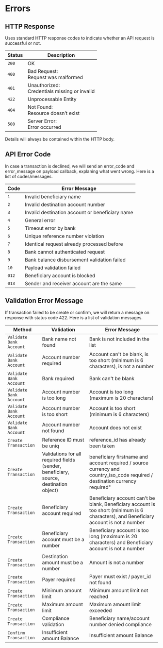 <!-- Errors -->

# Errors

<!-- HTTP Response -->

<h2 id="http-response">HTTP Response</h2>

<!-- <div class="highlight"><pre class="chroma"><code class="language-http" data-lang="http"><span class="kr">HTTP</span><span class="o">/</span><span class="m">1.1</span> <span class="m">401</span> <span class="ne">Unauthorized</span><span class="p">{</span>
    <span class="nt">&#34;errors&#34;</span><span class="p">:</span> <span class="p">[</span>
        <span class="p">{</span>
            <span class="nt">&#34;code&#34;</span><span class="p">:</span> <span class="s2">&#34;1000401&#34;</span><span class="p">,</span>
            <span class="nt">&#34;message&#34;</span><span class="p">:</span> <span class="s2">&#34;Unauthorized&#34;</span>
        <span class="p">}</span>
    <span class="p">]</span>
<span class="p">}</span>

<span class="kr">HTTP</span><span class="o">/</span><span class="m">1.1</span> <span class="m">401</span> <span class="ne">Unauthorized</span><span class="p">{</span>
    <span class="nt">&#34;errors&#34;</span><span class="p">:</span> <span class="p">[</span>
        <span class="p">{</span>
            <span class="nt">&#34;code&#34;</span><span class="p">:</span> <span class="s2">&#34;1000401&#34;</span><span class="p">,</span>
            <span class="nt">&#34;message&#34;</span><span class="p">:</span> <span class="s2">&#34;Unauthorized&#34;</span>
        <span class="p">}</span>
    <span class="p">]</span>
<span class="p">}</span></code></pre></div> -->
<p>Uses standard HTTP response codes to indicate whether an API request is successful or not.</p>

<table>
<thead>
<tr>
<th>Status</th>
<th>Description</th>
</tr>
</thead>

<tbody>
<tr>
<td><code>200</code></td>
<td>OK</td>
</tr>

<tr>
<td><code>400</code></td>
<td>Bad Request:<br/>Request was malformed</td>
</tr>

<tr>
<td><code>401</code></td>
<td>Unauthorized:<br/>Credentials missing or invalid</td>
</tr>

<tr>
<td><code>422</code></td>
<td>Unprocessable Entity</td>
</tr>

<tr>
<td><code>404</code></td>
<td>Not Found:<br/>Resource doesn&rsquo;t exist</td>
</tr>

<tr>
<td><code>500</code></td>
<td>Server Error:<br/>Error occurred</td>
</tr>
</tbody>
</table>

<p>Details will always be contained within the HTTP body.</p>
<!-- End HTTP Response -->

<!-- API Error Codes -->

<h2 id="api-error-codes">API Error Code</h2>
<p>In case a transaction is declined, we will send an error_code and error_message on payload callback, explaning what went wrong. Here is a list of codes/messages.</p>
<table>
<thead>
<tr>
<th>Code</th>
<th>Error Message</th>
</tr>
</thead>

<tbody>
<tr>
<td><code>1</code></td>
<td>Invalid beneficiary name</td>
</tr>

<tr>
<td><code>2</code></td>
<td>Invalid destination account number</td>
</tr>

<tr>
<td><code>3</code></td>
<td>Invalid destination account or beneficiary name</td>
</tr>

<tr>
<td><code>4</code></td>
<td>General error</td>
</tr>

<tr>
<td><code>5</code></td>
<td>Timeout error by bank</td>
</tr>

<tr>
<td><code>6</code></td>
<td>Unique reference number violation</td>
</tr>

<tr>
<td><code>7</code></td>
<td>Identical request already processed before</td>
</tr>

<tr>
<td><code>8</code></td>
<td>Bank cannot authenticated request</td>
</tr>

<tr>
<td><code>9</code></td>
<td>Bank balance disbursement validation failed</td>
</tr>

<tr>
<td><code>10</code></td>
<td>Payload validation failed</td>
</tr>

<tr>
<td><code>012</code></td>
<td>Beneficiary account is blocked</td>
</tr>

<tr>
<td><code>013</code></td>
<td>Sender and receiver account are the same</td>
</tr>


</tbody>
</table>

<!-- End API Error codes -->


<h2 id="api-error-codes">Validation Error Message</h2>
<p>If transaction failed to be create or confirm, we will return a message on response with status code 422. Here is a list of validation messages.</p>
<table>
<thead>
<tr>
<th>Method</th>
<th>Validation</th>
<th>Error Message</th>
</tr>
</thead>

<tbody>
<tr>
<td><code>Validate Bank Account</code></td>
<td>Bank name not found</td>
<td>Bank is not included in the list</td>
</tr>

<tr>
<td><code>Validate Bank Account</code></td>
<td>Account number required</td>
<td>Account can't be blank, is too short (minimum is 6 characters), is not a number</td>
</tr>

<tr>
<td><code>Validate Bank Account</code></td>
<td>Bank required</td>
<td>Bank can't be blank</td>
</tr>

<tr>
<td><code>Validate Bank Account</code></td>
<td>Account number is too long</td>
<td>Account is too long (maximum is 20 characters)</td>
</tr>

<tr>
<td><code>Validate Bank Account</code></td>
<td>Account number is too short</td>
<td>Account is too short (minimum is 6 characters)</td>
</tr>

<tr>
<td><code>Validate Bank Account</code></td>
<td>Account number not found</td>
<td>Account does not exist</td>
</tr>

<tr>
<td><code>Create Transaction</code></td>
<td>Reference ID must be uniq</td>
<td>reference_id has already been taken</td>
</tr>

<tr>
<td><code>Create Transaction</code></td>
<td>Validations for all required fields (sender, beneficiary, source, destination object)</td>
<td>beneficiary firstname and account required / source currency and country_iso_code required / destination currency required"</td>
</tr>

<tr>
<td><code>Create Transaction</code></td>
<td>Beneficiary account required</td>
<td>Beneficiary account can't be blank, Beneficiary account is too short (minimum is 6 characters), and Beneficiary account is not a number</td>
</tr>

<tr>
<td><code>Create Transaction</code></td>
<td>Beneficiary account must be a number</td>
<td>Beneficiary account is too long (maximum is 20 characters) and Beneficiary account is not a number</td>
</tr>

<tr>
<td><code>Create Transaction</code></td>
<td>Destination amount must be a number</td>
<td>Amount is not a number</td>
</tr>

<tr>
<td><code>Create Transaction</code></td>
<td>Payer required</td>
<td>Payer must exist / payer_id not found</td>
</tr>

<tr>
<td><code>Create Transaction</code></td>
<td>Minimum amount limit</td>
<td>Minimum amount limit not reached</td>
</tr>

<tr>
<td><code>Create Transaction</code></td>
<td>Maximum amount limit</td>
<td>Maximum amount limit exceeded</td>
</tr>

<tr>
<td><code>Create Transaction</code></td>
<td>Compliance validation</td>
<td>Beneficiary name/account number denied compliance</td>
</tr>

<tr>
<td><code>Confirm Transaction</code></td>
<td>Insufficient amount Balance</td>
<td>Insufficient amount Balance</td>
</tr>


</tbody>
</table>